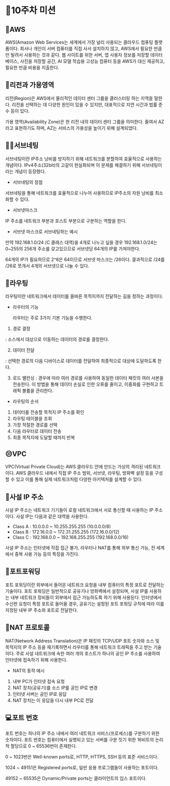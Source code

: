 # 🐳10주차 미션

## 🐶AWS
AWS(Amazon Web Services는 세계에서 가장 널리 사용되는 클라우드 컴퓨팅 플랫폼이다. 회사나 개인이 서버 컴퓨터를 직접 사서 설치하지 않고, AWS에서 필요한 만큼만 빌려서 사용하는 것과 같다. 웹 사이트를 위한 서버, 앱 사용자 정보를 저장할 데이터베이스, 사진을 저장할 공간, AI 모델 학습용 고성능 컴퓨터 등을 AWS가 대신 제공하고, 필요한 만큼 비용을 지출한다.

## 🎱리전과 가용영역
리전(Region)은 AWS에서 물리적인 데이터 센터 그룹을 클러스터링 하는 지역을 말한다. 리전을 선택하는 데 다양한 원인이 있을 수 있지만, 대표적으로 지연 시간과 법률 준수 등이 있다.

가용 영역(Availability Zone)은 한 리전 내의 데이터 센터 그룹을 의미한다. 줄여서 AZ라고 표현하기도 하며, AZ는 서비스의 가용성을 높이기 위해 설계되었다.

## 🧑‍💻서브네팅
서브네팅이란 IP주소 낭비를 방지하기 위해 네트워크를 분할하여 효율적으로 사용하는 개념이다. IPv4주소(32bit)의 고갈이 현실화되며 이 문제를 해결하기 위해 서브네팅이라는 개념이 등장했다.

- 서브네팅의 장점

서브네팅을 통해 네트워크를 효율적으로 나누어 사용하므로 IP주소의 자원 낭비를 최소화할 수 있다.

- 서브넷마스크

IP 주소를 네트워크 부분과 호스트 부분으로 구분하는 역할을 한다.

- 서브넷 마스크로 서브네팅하는 예시

만약 192.168.1.0/24 (C 클래스 대역)을 4개로 나누고 싶을 경우 192.168.1.0/24는 0~255의 256개 주소를 갖고있으므로 서브넷당 64개의 IP를 가져야한다.

 64개의 IP가 필요하므로 2^6은 64이므로 서브넷 마스크는 /26이다. 결과적으로 /24를 /26로 쪼개서 4개의 서브넷으로 나눌 수 있다.

 ## 🍔라우팅
 
라우팅이란 네트워크에서 데이터를 올바른 목적지까지 전달하는 길을 정하는 과정이다.

- 라우터의 기능

  라우터는 주로 3가지 기본 기능을 수행한다.

1. 경로 결정

  : 소스에서 대상으로 이동하는 데이터의 경로를 결정한다.

2. 데이터 전달

  : 선택한 경로의 다음 디바이스로 데이터를 전달하여 최종적으로 대상에 도달하도록 한다.

3. 로드 밸런싱
  : 경우에 따라 여러 경로를 사용하여 동일한 데이터 패킷의 여러 사본을 전송한다. 이 방법을 통해 데이터 손실로 인한 오류를 줄이고, 이중화를 구현하고 트래픽 볼륨을 관리한다.

- 라우팅의 순서
1. 데이터를 전송할 목적지 IP 주소를 확인
2. 라우팅 테이블을 조회
3. 가장 적절한 경로를 선택
4. 다음 라우터로 데이터 전송
5. 최종 목적지에 도달할 때까지 반복

## 😒VPC
VPC(Virtual Private Cloud)는 AWS 클라우드 안에 만드는 가상의 격리된 네트워크이다. AWS 클라우드 내에서 직접 IP 주소 범위, 서브넷, 라우팅, 방화벽 설정 등을 구성할 수 있고 이를 통해 실제 네트워크처럼 다양한 아키텍처를 설계할 수 있다.

## 🍔사설 IP 주소
사설 IP 주소는 네트워크 기기들이 로컬 네트워크에서 서로 통신할 때 사용하는 IP 주소이다. 사설 IP는 다음과 같은 대역을 사용한다.

- Class A : 10.0.0.0 ~ 10.255.255.255 (10.0.0.0/8)
- Class B : 172.16.0.0 ~ 172.31.255.255 (172.16.0.0/12)
- Class C : 192.168.0.0 ~ 192.168.255.255 (192.168.0.0/16)

사설 IP 주소는 인터넷에 직접 접근 불가, 라우터나 NAT를 통해 외부 통신 가능, 전 세계에서 중복 사용 가능 등의 특징을 가진다.

## 🐥포트포워딩
포트 포워딩이란 외부에서 들어온 네트워크 요청을 내부 컴퓨터의 특정 포트로 전달하는 기술이다.  포트 포워딩은 일반적으로 공유기나 방화벽에서 설정되며, 사설 IP를 사용하는 내부 네트워크 장비들이 외부에서 접근 가능하도록 하기 위해 사용된다. 인터넷에서 수신한 요청이 특정 포트로 들어올 경우, 공유기는 설정된 포트 포워딩 규칙에 따라 이를 지정된 내부 IP 주소와 포트로 전달한다.

## 🥔NAT 프로토콜
NAT(Network Address Translation)은 IP 패킷의 TCP/UDP 포트 숫자와 소스 및 목적지의 IP 주소 등을 재기록하면서 라우터를 통해 네트워크 트래픽을 주고 받는 기술이다. 주로 사설 네트워크에 속한 여러 개의 호스트가 하나의 공인 IP 주소를 사용하여 인터넷에 접속하기 위해 사용한다.

- NAT의 동작 예시
1. 내부 PC가 인터넷 접속 요청
2. NAT 장치(공유기)를 소스 IP를 공인 IP로 변경
3. 인터넷 서버는 공인 IP로 응답
4. NAT 장치는 이 응답을 다시 내부 PC로 전달

## 💻포트 번호
포트 번호는 하나의 IP 주소 내에서 여러 네트워크 서비스(프로세스)를 구분하기 위한 숫자이다. 포트 번호는 컴퓨터에서 실행되고 있는 서버를 구분 짓기 위한 16비트의 논리적 할당으로 0 ~ 65536번이 존재한다.

0 ~ 1023번은 Well-known ports로, HTTP, HTTPS, SSH 등의 표준 서비스이다.

1024 ~ 49151은 Registered ports로, 일반 응용 프로그램들이 사용하는 포트이다.

49152 ~ 65535은 Dynamic/Private ports는 클라이언트의 임스 포트이다.
